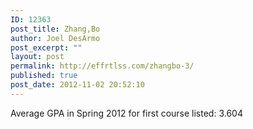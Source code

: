 ```yaml
---
ID: 12363
post_title: Zhang,Bo
author: Joel DesArmo
post_excerpt: ""
layout: post
permalink: http://effrtlss.com/zhangbo-3/
published: true
post_date: 2012-11-02 20:52:10
---
```

<p>Average GPA in Spring 2012 for first course listed: 3.604</p>